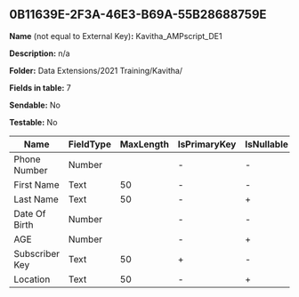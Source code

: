 ## 0B11639E-2F3A-46E3-B69A-55B28688759E

**Name** (not equal to External Key)**:** Kavitha_AMPscript_DE1

**Description:** n/a

**Folder:** Data Extensions/2021 Training/Kavitha/

**Fields in table:** 7

**Sendable:** No

**Testable:** No

| Name | FieldType | MaxLength | IsPrimaryKey | IsNullable | DefaultValue |
| --- | --- | --- | --- | --- | --- |
| Phone Number | Number |  | - | - |  |
| First Name | Text | 50 | - | - |  |
| Last Name | Text | 50 | - | + |  |
| Date Of Birth | Number |  | - | - |  |
| AGE | Number |  | - | + |  |
| Subscriber Key | Text | 50 | + | - |  |
| Location | Text | 50 | - | + |  |
